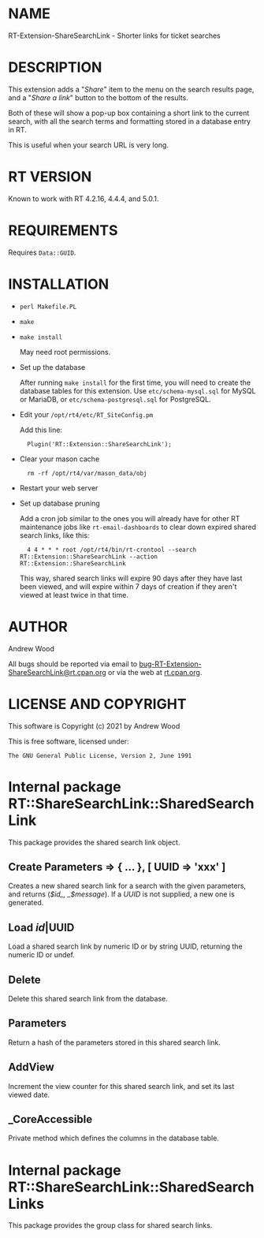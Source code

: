 # NAME

RT-Extension-ShareSearchLink - Shorter links for ticket searches

# DESCRIPTION

This extension adds a "_Share_" item to the menu on the search results
page, and a "_Share a link_" button to the bottom of the results.

Both of these will show a pop-up box containing a short link to the current
search, with all the search terms and formatting stored in a database entry
in RT.

This is useful when your search URL is very long.

# RT VERSION

Known to work with RT 4.2.16, 4.4.4, and 5.0.1.

# REQUIREMENTS

Requires `Data::GUID`.

# INSTALLATION

- `perl Makefile.PL`
- `make`
- `make install`

    May need root permissions.

- Set up the database

    After running `make install` for the first time, you will need to create
    the database tables for this extension.  Use `etc/schema-mysql.sql` for
    MySQL or MariaDB, or `etc/schema-postgresql.sql` for PostgreSQL.

- Edit your `/opt/rt4/etc/RT_SiteConfig.pm`

    Add this line:

        Plugin('RT::Extension::ShareSearchLink');

- Clear your mason cache

        rm -rf /opt/rt4/var/mason_data/obj

- Restart your web server
- Set up database pruning

    Add a cron job similar to the ones you will already have for other RT
    maintenance jobs like `rt-email-dashboards` to clear down expired shared
    search links, like this:

        4 4 * * * root /opt/rt4/bin/rt-crontool --search RT::Extension::ShareSearchLink --action RT::Extension::ShareSearchLink

    This way, shared search links will expire 90 days after they have last been
    viewed, and will expire within 7 days of creation if they aren't viewed at
    least twice in that time.

# AUTHOR

Andrew Wood

<div>
    <p>All bugs should be reported via email to <a
    href="mailto:bug-RT-Extension-ShareSearchLink@rt.cpan.org">bug-RT-Extension-ShareSearchLink@rt.cpan.org</a>
    or via the web at <a
    href="http://rt.cpan.org/Public/Dist/Display.html?Name=RT-Extension-ShareSearchLink">rt.cpan.org</a>.</p>
</div>

# LICENSE AND COPYRIGHT

This software is Copyright (c) 2021 by Andrew Wood

This is free software, licensed under:

    The GNU General Public License, Version 2, June 1991

# Internal package RT::ShareSearchLink::SharedSearchLink

This package provides the shared search link object.

## Create Parameters => { ... }, \[ UUID => 'xxx' \]

Creates a new shared search link for a search with the given parameters, and
returns (_$id_, _$message_).  If a _UUID_ is not supplied, a new one is
generated.

## Load $id|$UUID

Load a shared search link by numeric ID or by string UUID, returning the
numeric ID or undef.

## Delete

Delete this shared search link from the database.

## Parameters

Return a hash of the parameters stored in this shared search link.

## AddView

Increment the view counter for this shared search link, and set its last viewed date.

## \_CoreAccessible

Private method which defines the columns in the database table.

# Internal package RT::ShareSearchLink::SharedSearchLinks

This package provides the group class for shared search links.
